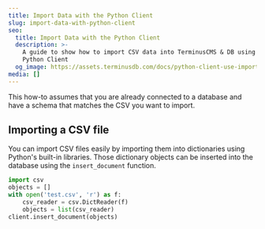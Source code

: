 ```yaml
---
title: Import Data with the Python Client
slug: import-data-with-python-client
seo:
  title: Import Data with the Python Client
  description: >-
    A guide to show how to import CSV data into TerminusCMS & DB using the
    Python Client
  og_image: https://assets.terminusdb.com/docs/python-client-use-import-data.png
media: []
---
```


This how-to assumes that you are already connected to a database and have a schema that matches the CSV you want to import.

## Importing a CSV file

You can import CSV files easily by importing them into dictionaries using Python's built-in libraries. Those dictionary objects can be inserted into the database using the `insert_document` function.

```python
import csv
objects = []
with open('test.csv', 'r') as f:
    csv_reader = csv.DictReader(f)
    objects = list(csv_reader)
client.insert_document(objects)
```